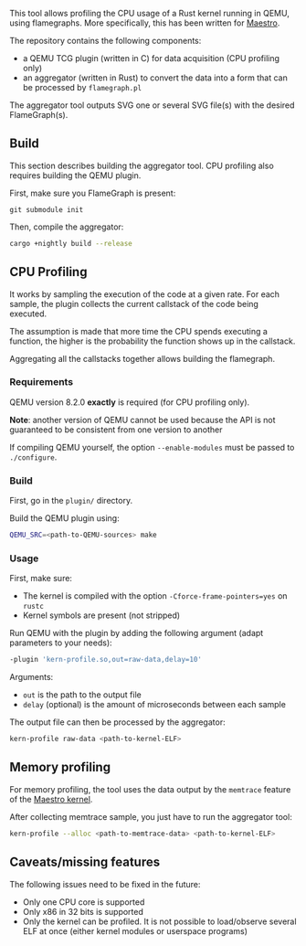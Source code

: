 This tool allows profiling the CPU usage of a Rust kernel running in QEMU, using flamegraphs. More specifically, this has been written for [Maestro](https://github.com/llenotre/maestro).

The repository contains the following components:
- a QEMU TCG plugin (written in C) for data acquisition (CPU profiling only)
- an aggregator (written in Rust) to convert the data into a form that can be processed by `flamegraph.pl`

The aggregator tool outputs SVG one or several SVG file(s) with the desired FlameGraph(s).



## Build

This section describes building the aggregator tool. CPU profiling also requires building the QEMU plugin.

First, make sure you FlameGraph is present:

```shell
git submodule init
```

Then, compile the aggregator:

```sh
cargo +nightly build --release
```



## CPU Profiling

It works by sampling the execution of the code at a given rate.
For each sample, the plugin collects the current callstack of the code being executed.

The assumption is made that more time the CPU spends executing a function, the higher is the probability the function shows up in the callstack.

Aggregating all the callstacks together allows building the flamegraph.



### Requirements

QEMU version 8.2.0 **exactly** is required (for CPU profiling only).

**Note**: another version of QEMU cannot be used because the API is not guaranteed to be consistent from one version to another

If compiling QEMU yourself, the option `--enable-modules` must be passed to `./configure`.



### Build

First, go in the `plugin/` directory.

Build the QEMU plugin using:

```sh
QEMU_SRC=<path-to-QEMU-sources> make
```



### Usage

First, make sure:
- The kernel is compiled with the option `-Cforce-frame-pointers=yes` on `rustc`
- Kernel symbols are present (not stripped)

Run QEMU with the plugin by adding the following argument (adapt parameters to your needs):

```sh
-plugin 'kern-profile.so,out=raw-data,delay=10'
```

Arguments:
- `out` is the path to the output file
- `delay` (optional) is the amount of microseconds between each sample

The output file can then be processed by the aggregator:

```sh
kern-profile raw-data <path-to-kernel-ELF>
```



## Memory profiling

For memory profiling, the tool uses the data output by the `memtrace` feature of the [Maestro kernel](https://github.com/llenotre/maestro).

After collecting memtrace sample, you just have to run the aggregator tool:

```sh
kern-profile --alloc <path-to-memtrace-data> <path-to-kernel-ELF>
```



## Caveats/missing features

The following issues need to be fixed in the future:
- Only one CPU core is supported
- Only x86 in 32 bits is supported
- Only the kernel can be profiled. It is not possible to load/observe several ELF at once (either kernel modules or userspace programs)
